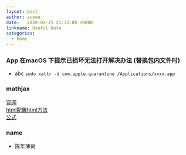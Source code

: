 ```yaml
---
layout: post
author: zuowu
date:   2020-02-25 21:33:00 +0800
linkname: Useful Note
categories: 
  - home
---
```


### App 在macOS 下提示已损坏无法打开解决办法 (替换包内文件时)     
 * abc `sudo xattr -d com.apple.quarantine /Applications/xxxx.app`

### mathjax 
  [官网](https://www.mathjax.org)    
  [html配置html方法](https://www.linpx.com/p/front-end-integration-mathjaxjs-configuration.html)    
  [公式](https://www.jianshu.com/p/a7fa1ed4ca20)

### name
 * 陈年薄荷


   
